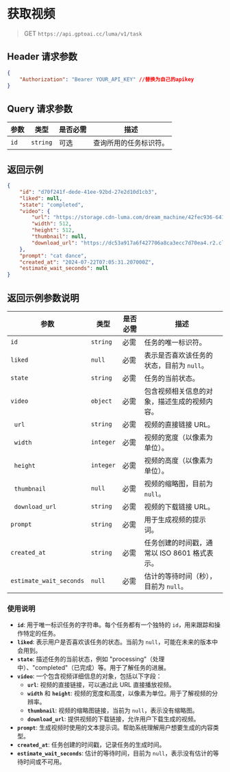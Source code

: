 # 获取视频

>GET `https://api.gptoai.cc/luma/v1/task`

## Header 请求参数
```json
{
    "Authorization": "Bearer YOUR_API_KEY" //替换为自己的apikey
}
```
## Query 请求参数

| 参数   | 类型     | 是否必需 | 描述                    |
|--------|----------|----------|-------------------------|
| `id`   | `string` | 可选     | 查询所用的任务标识符。  |


## 返回示例
```json
{
    "id": "d70f241f-dede-41ee-92bd-27e2d10d1cb3",
    "liked": null,
    "state": "completed",
    "video": {
        "url": "https://storage.cdn-luma.com/dream_machine/42fec936-6419-4e45-8d7f-50b258582283/watermarked_video0e7ae2e33eca140aba7a4ce29bf5c0431.mp4",
        "width": 512,
        "height": 512,
        "thumbnail": null,
        "download_url": "https://dc53a917a6f427706a8ca3ecc7d70ea4.r2.cloudflarestorage.com/ai-lumalabs-storage-private/dream_machine/42fec936-6419-4e45-8d7f-50b258582283/42fec936-6419-4e45-8d7f-50b258582283_raw_video_0_video0e7ae2e33eca140aba7a4ce29bf5c0431.mp4?X-Amz-Algorithm=AWS4-HMAC-SHA256&X-Amz-Credential=60bf44f30d45b472f9dd032de33e15d1%2F20240722%2Fauto%2Fs3%2Faws4_request&X-Amz-Date=20240722T070743Z&X-Amz-Expires=3600&X-Amz-SignedHeaders=host&X-Amz-Signature=2b414af2213eef11f1df605bd344e2ea2b4f6495e74fc3edc766045e6c20202c"
    },
    "prompt": "cat dance",
    "created_at": "2024-07-22T07:05:31.207000Z",
    "estimate_wait_seconds": null
}
```

## 返回示例参数说明

| 参数                     | 类型       | 是否必需 | 描述                                                                                         |
|--------------------------|------------|----------|----------------------------------------------------------------------------------------------|
| `id`                     | `string`   | 必需     | 任务的唯一标识符。                                                                           |
| `liked`                  | `null`     | 必需     | 表示是否喜欢该任务的状态，目前为 `null`。                                                    |
| `state`                  | `string`   | 必需     | 任务的当前状态。                                                                             |
| `video`                  | `object`   | 必需     | 包含视频相关信息的对象，描述生成的视频内容。                                                 |
| &nbsp;&nbsp;`url`        | `string`   | 必需     | 视频的直接链接 URL。                                                                         |
| &nbsp;&nbsp;`width`      | `integer`  | 必需     | 视频的宽度（以像素为单位）。                                                                 |
| &nbsp;&nbsp;`height`     | `integer`  | 必需     | 视频的高度（以像素为单位）。                                                                 |
| &nbsp;&nbsp;`thumbnail`  | `null`     | 必需     | 视频的缩略图，目前为 `null`。                                                                |
| &nbsp;&nbsp;`download_url`| `string`  | 必需     | 视频的下载链接 URL。                                                                         |
| `prompt`                 | `string`   | 必需     | 用于生成视频的提示词。                                                                       |
| `created_at`             | `string`   | 必需     | 任务创建的时间戳，通常以 ISO 8601 格式表示。                                                 |
| `estimate_wait_seconds`  | `null`     | 必需     | 估计的等待时间（秒），目前为 `null`。                                                        |

### 使用说明

- **`id`**: 用于唯一标识任务的字符串。每个任务都有一个独特的 `id`，用来跟踪和操作特定的任务。
- **`liked`**: 表示用户是否喜欢该任务的状态。当前为 `null`，可能在未来的版本中会用到。
- **`state`**: 描述任务的当前状态，例如 "processing"（处理中）、"completed"（已完成）等。用于了解任务的进展。
- **`video`**: 一个包含视频详细信息的对象，包括以下字段：
  - **`url`**: 视频的直接链接，可以通过此 URL 直接播放视频。
  - **`width`** 和 **`height`**: 视频的宽度和高度，以像素为单位。用于了解视频的分辨率。
  - **`thumbnail`**: 视频的缩略图链接，当前为 `null`，表示没有缩略图。
  - **`download_url`**: 提供视频的下载链接，允许用户下载生成的视频。
- **`prompt`**: 生成视频时使用的文本提示词。帮助系统理解用户想要生成的内容类型。
- **`created_at`**: 任务创建的时间戳，记录任务的生成时间。
- **`estimate_wait_seconds`**: 估计的等待时间，目前为 `null`，表示没有估计的等待时间或不可用。